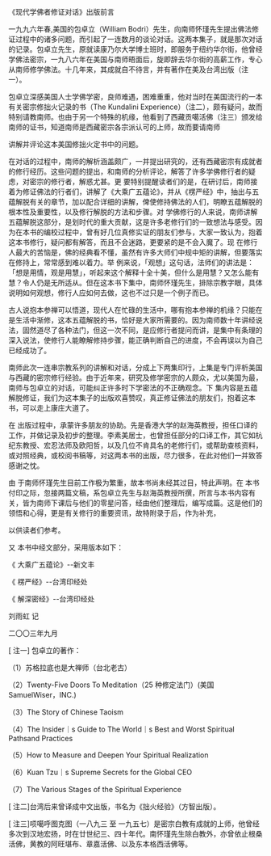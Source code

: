 《现代学佛者修证对话》出版前言

一九九六年春,美国的包卓立（William Bodri）先生，向南师怀瑾先生提出佛法修证过程中的诸多问题，而引起了一连数月的谈论对话。这两本集子，就是那次对话的记录。包卓立先生，原就读康乃尔大学博士班时，即服务于纽约华尔街，他曾经学佛法密宗，一九八六年在美国与南师晤面后，旋即辞去华尔街的高薪工作，专心从南师修学佛法。十几年来，其成就自不待言，并有著作在美及台湾出版（注一）。

包卓立深感美国人士学佛学密，良师难遇，困难重重，他对当时在美国流行的一本有关密宗修拙火记录的书（The Kundalini Experience）（注二），颇有疑问，故而特别请教南师。也由于另一个特殊的机缘，他看到了西藏贡噶活佛（注三）颁发给南师的证书，知道南师是西藏密宗各宗派认可的上师，故而要请南师

讲解并评论这本美国修拙火定书中的问题。

在对话的过程中，南师的解析涵盖颇广，一并提出研究的，还有西藏密宗有成就者的修行经历。这些问题的提出，和南师的分析评论，解答了许多学佛修行者的疑虑，对密宗的修行者，解惑尤甚。更 要特别提醒读者们的是，在研讨后，南师接着为修证佛法的行者们，讲解了《大乘广五蕴论》，并从《楞严经》中，抽出与五蕴解脱有关的章节，加以配合详细的讲解，俾使修持佛法的人们，明瞭五蕴解脱的根本性及重要性，以及修行解脱的方法和步骤。对 学佛修行的人来说，南师讲解五蕴解脱这部分，是划时代的重大贡献，这是许多老修行们的一致想法与感受。因 为在本书的编校过程中，曾有好几位真修实证的朋友们参与，大家一致认为，抱着这本书修行，疑问都有解答，而且不会迷路，更要紧的是不会入魔了。现 在修行人最大的苦恼是，佛的经典看不懂，虽然有许多大师们中规中矩的讲解，但要落实在修持上，常常感到难以着力。举 例来说，「观想」这句话，法师们的讲法是：「想是用情，观是用慧」，听起来这个解释十全十美，但什么是用慧？又怎么能有慧？令人仍是无所适从。但在这本书下集中，南师怀瑾先生，排除宗教字眼，具体说明如何观想，修行人应如何去做，这也不过只是一个例子而已。

古人说抱本参禅可以悟道，现代人在忙碌的生活中，哪有抱本参禅的机缘？只能在是生活中渐修，这本五蕴解脱的书，恰好是大家所需要的。因为南师数十年讲经说法，固然道尽了各种法门，但这一次不同，是应修行者提问而讲，是集中有条理的深入说法，使修行人能瞭解修持步骤，能正确判断自己的进度，不会再误以为自己已经成功了。

南师此次一连串宗教系列的讲解和对话，分成上下两集印行，上集是专门评析美国与西藏的密宗修行经验。由于近年来，研究及修学密宗的人颇众，尤以美国为最，南师与包卓立的对话，可能纠正许多时下学密法的不正确观念。下 集内容是五蕴解脱修证，我们为这本集子的出版欢喜赞叹，真正修证佛法的朋友们，抱着这本书，可以走上康庄大道了。

在 出版过程中，承蒙许多朋友的协助。先是香港大学的赵海英教授，担任口译的工作，并做记录及初步的整理。李素美居士，也曾担任部分的口译工作，其它如杭纪东教授、宏忍法师及欧阳哲，以及几位不肯具名的老修行们，或帮助查核资料，或对照经典，或校阅书稿等，对这两本书的出版，尽力很多，在此对他们一并致答感谢之忱。

由 于南师怀瑾先生目前工作极为繁重，故本书尚未经其过目，特此声明。在 本书付印之际，忽接两篇文稿，系包卓立先生与赵海英教授所撰，所言与本书内容有关，皆为南师下课后与他们的零星问答，经由他们整理后，编写成篇。这是他们的领悟和心得，更是有关修行的重要资讯，故特附录于后，作为补充，

以供读者们参考。

又 本书中经文部分，采用版本如下：

《 大乘广五蕴论》--新文丰

《 楞严经》--台湾印经处

《 解深密经》--台湾印经处

刘雨虹 记

二〇〇三年九月

[ 注一] 包卓立的著作：

（1）苏格拉底也是大禅师（台北老古）

（2）Twenty-Five Doors To Meditation（25 种修定法门）(美国SamuelWiser，INC.)

（3）The Story of Chinese Taoism

（4）The Insider｜s Guide to The World｜s Best and Worst Spiritual Pathsand Practices

（5）How to Measure and Deepen Your Spiritual Realization

（6）Kuan Tzu｜s Supreme Secrets for the Global CEO

（7）The Various Stages of the Spiritual Experience

[ 注二]台湾后来曾译成中文出版，书名为《拙火经验》（方智出版）。

[ 注三]唝噶呼图克图（一八九三 至 一九五七）是密宗白教有成就的上师，他曾经多次到汉地宏扬，时在廿世纪三、四十年代。南怀瑾先生除白教外，亦曾依止根桑活佛，黄教的阿旺堪布、章嘉活佛、以及东本格西活佛等。


